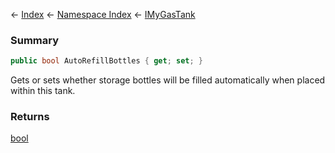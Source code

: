 ← [Index](Api-Index) ← [Namespace Index](Namespace-Index) ← [IMyGasTank](Sandbox.ModAPI.Ingame.IMyGasTank)

### Summary

```csharp
public bool AutoRefillBottles { get; set; }
```

Gets or sets whether storage bottles will be filled automatically when placed within this tank.

### Returns

[bool](https://docs.microsoft.com/en-us/dotnet/api/System.Boolean?view=netframework-4.6)

